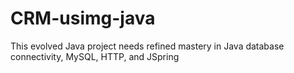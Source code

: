 # CRM-usimg-java
This evolved Java project needs refined mastery in Java database connectivity, MySQL, HTTP, and JSpring
